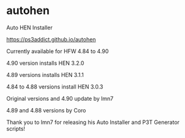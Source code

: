 # autohen
Auto HEN Installer

https://ps3addict.github.io/autohen

Currently available for HFW 4.84 to 4.90

4.90 version installs HEN 3.2.0

4.89 versions installs HEN 3.1.1

4.84 to 4.88 versions install HEN 3.0.3

Original versions and 4.90 update by lmn7

4.89 and 4.88 versions by Coro

Thank you to lmn7 for releasing his Auto
Installer and P3T Generator scripts!
